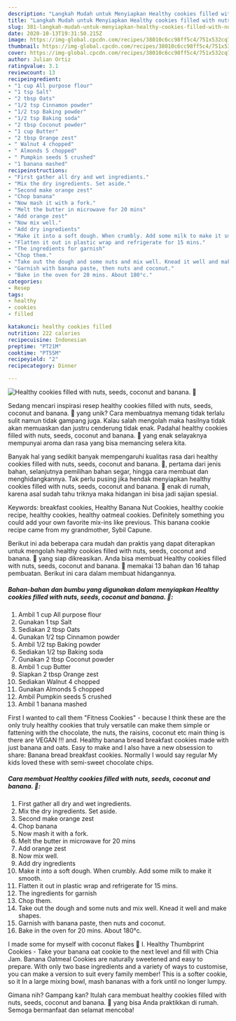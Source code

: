 ```yaml
---
description: "Langkah Mudah untuk Menyiapkan Healthy cookies filled with nuts, seeds, coconut and banana. 🤗, Lezat Sekali"
title: "Langkah Mudah untuk Menyiapkan Healthy cookies filled with nuts, seeds, coconut and banana. 🤗, Lezat Sekali"
slug: 381-langkah-mudah-untuk-menyiapkan-healthy-cookies-filled-with-nuts-seeds-coconut-and-banana-lezat-sekali
date: 2020-10-13T19:31:50.215Z
image: https://img-global.cpcdn.com/recipes/38010c6cc98ff5c4/751x532cq70/healthy-cookies-filled-with-nuts-seeds-coconut-and-banana-🤗-recipe-main-photo.jpg
thumbnail: https://img-global.cpcdn.com/recipes/38010c6cc98ff5c4/751x532cq70/healthy-cookies-filled-with-nuts-seeds-coconut-and-banana-🤗-recipe-main-photo.jpg
cover: https://img-global.cpcdn.com/recipes/38010c6cc98ff5c4/751x532cq70/healthy-cookies-filled-with-nuts-seeds-coconut-and-banana-🤗-recipe-main-photo.jpg
author: Julian Ortiz
ratingvalue: 3.1
reviewcount: 13
recipeingredient:
- "1 cup All purpose flour"
- "1 tsp Salt"
- "2 tbsp Oats"
- "1/2 tsp Cinnamon powder"
- "1/2 tsp Baking powder"
- "1/2 tsp Baking soda"
- "2 tbsp Coconut powder"
- "1 cup Butter"
- "2 tbsp Orange zest"
- " Walnut 4 chopped"
- " Almonds 5 chopped"
- " Pumpkin seeds 5 crushed"
- "1 banana mashed"
recipeinstructions:
- "First gather all dry and wet ingredients."
- "Mix the dry ingredients. Set aside."
- "Second make orange zest"
- "Chop banana"
- "Now mash it with a fork."
- "Melt the butter in microwave for 20 mins"
- "Add orange zest"
- "Now mix well."
- "Add dry ingredients"
- "Make it into a soft dough. When crumbly. Add some milk to make it smooth."
- "Flatten it out in plastic wrap and refrigerate for 15 mins."
- "The ingredients for garnish"
- "Chop them."
- "Take out the dough and some nuts and mix well. Knead it well and make shapes."
- "Garnish with banana paste, then nuts and coconut."
- "Bake in the oven for 20 mins. About 180°c."
categories:
- Resep
tags:
- healthy
- cookies
- filled

katakunci: healthy cookies filled 
nutrition: 222 calories
recipecuisine: Indonesian
preptime: "PT21M"
cooktime: "PT55M"
recipeyield: "2"
recipecategory: Dinner

---
```



![Healthy cookies filled with nuts, seeds, coconut and banana. 🤗](https://img-global.cpcdn.com/recipes/38010c6cc98ff5c4/751x532cq70/healthy-cookies-filled-with-nuts-seeds-coconut-and-banana-🤗-recipe-main-photo.jpg)

Sedang mencari inspirasi resep healthy cookies filled with nuts, seeds, coconut and banana. 🤗 yang unik? Cara membuatnya memang tidak terlalu sulit namun tidak gampang juga. Kalau salah mengolah maka hasilnya tidak akan memuaskan dan justru cenderung tidak enak. Padahal healthy cookies filled with nuts, seeds, coconut and banana. 🤗 yang enak selayaknya mempunyai aroma dan rasa yang bisa memancing selera kita.

Banyak hal yang sedikit banyak mempengaruhi kualitas rasa dari healthy cookies filled with nuts, seeds, coconut and banana. 🤗, pertama dari jenis bahan, selanjutnya pemilihan bahan segar, hingga cara membuat dan menghidangkannya. Tak perlu pusing jika hendak menyiapkan healthy cookies filled with nuts, seeds, coconut and banana. 🤗 enak di rumah, karena asal sudah tahu triknya maka hidangan ini bisa jadi sajian spesial.

Keywords: breakfast cookies, Healthy Banana Nut Cookies, healthy cookie recipe, healthy cookies, healthy oatmeal cookies. Definitely something you could add your own favorite mix-ins like previous. This banana cookie recipe came from my grandmother, Sybil Capune.


Berikut ini ada beberapa cara mudah dan praktis yang dapat diterapkan untuk mengolah healthy cookies filled with nuts, seeds, coconut and banana. 🤗 yang siap dikreasikan. Anda bisa membuat Healthy cookies filled with nuts, seeds, coconut and banana. 🤗 memakai 13 bahan dan 16 tahap pembuatan. Berikut ini cara dalam membuat hidangannya.

<!--inarticleads1-->

##### Bahan-bahan dan bumbu yang digunakan dalam menyiapkan Healthy cookies filled with nuts, seeds, coconut and banana. 🤗:

1. Ambil 1 cup All purpose flour
1. Gunakan 1 tsp Salt
1. Sediakan 2 tbsp Oats
1. Gunakan 1/2 tsp Cinnamon powder
1. Ambil 1/2 tsp Baking powder
1. Sediakan 1/2 tsp Baking soda
1. Gunakan 2 tbsp Coconut powder
1. Ambil 1 cup Butter
1. Siapkan 2 tbsp Orange zest
1. Sediakan  Walnut 4 chopped
1. Gunakan  Almonds 5 chopped
1. Ambil  Pumpkin seeds 5 crushed
1. Ambil 1 banana mashed


First I wanted to call them &#34;Fitness Cookies&#34; - because I think these are the only truly healthy cookies that truly versatile can make them simple or fattening with the chocolate, the nuts, the raisins, coconut etc main thing is there are VEGAN !!! and. Healthy banana bread breakfast cookies made with just banana and oats. Easy to make and I also have a new obsession to share: Banana bread breakfast cookies. Normally I would say regular My kids loved these with semi-sweet chocolate chips. 

<!--inarticleads2-->

##### Cara membuat Healthy cookies filled with nuts, seeds, coconut and banana. 🤗:

1. First gather all dry and wet ingredients.
1. Mix the dry ingredients. Set aside.
1. Second make orange zest
1. Chop banana
1. Now mash it with a fork.
1. Melt the butter in microwave for 20 mins
1. Add orange zest
1. Now mix well.
1. Add dry ingredients
1. Make it into a soft dough. When crumbly. Add some milk to make it smooth.
1. Flatten it out in plastic wrap and refrigerate for 15 mins.
1. The ingredients for garnish
1. Chop them.
1. Take out the dough and some nuts and mix well. Knead it well and make shapes.
1. Garnish with banana paste, then nuts and coconut.
1. Bake in the oven for 20 mins. About 180°c.


I made some for myself with coconut flakes 🙂 I. Healthy Thumbprint Cookies - Take your banana oat cookie to the next level and fill with Chia Jam. Banana Oatmeal Cookies are naturally sweetened and easy to prepare. With only two base ingredients and a variety of ways to customise, you can make a version to suit every family member! This is a softer cookie, so it In a large mixing bowl, mash bananas with a fork until no longer lumpy. 

Gimana nih? Gampang kan? Itulah cara membuat healthy cookies filled with nuts, seeds, coconut and banana. 🤗 yang bisa Anda praktikkan di rumah. Semoga bermanfaat dan selamat mencoba!
